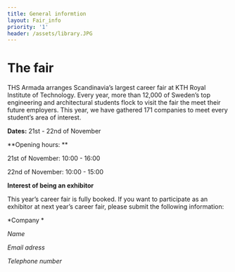 ```yaml
---
title: General informtion
layout: Fair_info
priority: '1'
header: /assets/library.JPG
---
```

# The fair

THS Armada arranges Scandinavia’s largest career fair at KTH Royal Institute of Technology. Every year, more than 12,000 of Sweden’s top engineering and architectural students flock to visit the fair the meet their future employers. This year, we have gathered 171 companies to meet every student’s area of interest. 

**Dates:** 21st - 22nd of November

**Opening hours: **

21st of November: 10:00 - 16:00

22nd of November: 10:00 - 15:00

**Interest of being an exhibitor**

This year’s career fair is fully booked. If you want to participate as an exhibitor at next year’s career fair, please submit the following information:

*Company *

*Name*

*Email adress*

*Telephone number*
